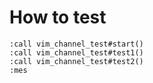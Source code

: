 # How to test

```
:call vim_channel_test#start()
:call vim_channel_test#test1()
:call vim_channel_test#test2()
:mes
```
